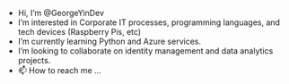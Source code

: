 - Hi, I’m @GeorgeYinDev
- I’m interested in Corporate IT processes, programming languages, and tech devices (Raspberry Pis, etc)
- I’m currently learning Python and Azure services.
- I’m looking to collaborate on identity management and data analytics projects.
- 📫 How to reach me ...

<!---
GeorgeYinDev/GeorgeYinDev is a ✨ special ✨ repository because its `README.md` (this file) appears on your GitHub profile.
You can click the Preview link to take a look at your changes.
--->
